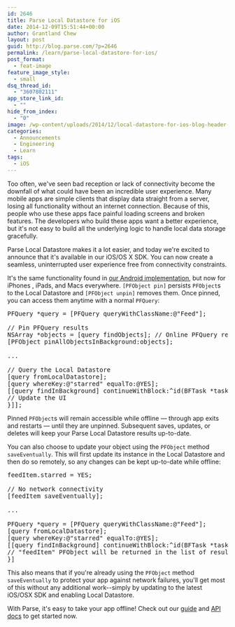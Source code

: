 ```yaml
---
id: 2646
title: Parse Local Datastore for iOS
date: 2014-12-09T15:51:44+00:00
author: Grantland Chew
layout: post
guid: http://blog.parse.com/?p=2646
permalink: /learn/parse-local-datastore-for-ios/
post_format:
  - feat-image
feature_image_style:
  - small
dsq_thread_id:
  - "3607802111"
app_store_link_id:
  - ""
hide_from_index:
  - "0"
image: /wp-content/uploads/2014/12/local-datastore-for-ios-blog-header-1024x417.jpg
categories:
  - Announcements
  - Engineering
  - Learn
tags:
  - iOS
---
```

Too often, we've seen bad reception or lack of connectivity become the downfall of what could have been an incredible user experience. Many mobile apps are simple clients that display data straight from a server, losing all functionality without an internet connection. Because of this, people who use these apps face painful loading screens and broken features. The developers who build these apps want a better experience, but it's not easy to build all the underlying logic to handle local data storage gracefully.

Parse Local Datastore makes it a lot easier, and today we're excited to announce that it's available in our iOS/OS X SDK. You can now create a seamless, uninterrupted user experience free from connectivity constraints.

It's the same functionality found in [our Android implementation](http://blog.parse.com/2014/04/30/take-your-app-offline-with-parse-local-datastore/), but now for iPhones , iPads, and Macs everywhere. `[PFObject pin]` persists `PFObject`s to the Local Datastore and `[PFObject unpin]` removes them. Once pinned, you can access them anytime with a normal `PFQuery`:

<pre class="EnlighterJSRAW" data-enlighter-language="csharp">PFQuery *query = [PFQuery queryWithClassName:@"Feed"];

// Pin PFQuery results
NSArray *objects = [query findObjects]; // Online PFQuery results
[PFObject pinAllObjectsInBackground:objects];

...

// Query the Local Datastore
[query fromLocalDatastore];
[query whereKey:@"starred" equalTo:@YES];
[[query findInBackground] continueWithBlock:^id(BFTask *task) {
// Update the UI
}]];</pre>

Pinned `PFObject`s will remain accessible while offline — through app exits and restarts — until they are unpinned. Subsequent saves, updates, or deletes will keep your Parse Local Datastore results up-to-date.

You can also choose to update your object using the `PFObject` method `saveEventually`. This will first update its instance in the Local Datastore and then do so remotely, so any changes can be kept up-to-date while offline:

<pre class="EnlighterJSRAW" data-enlighter-language="csharp">feedItem.starred = YES;

// No network connectivity
[feedItem saveEventually];

...

PFQuery *query = [PFQuery queryWithClassName:@"Feed"];
[query fromLocalDatastore];
[query whereKey:@"starred" equalTo:@YES];
[[query findInBackground] continueWithBlock:^id(BFTask *task) {
// "feedItem" PFObject will be returned in the list of results
}]</pre>

This also means that if you're already using the `PFObject` method `saveEventually` to protect your app against network failures, you'll get most of this without any additional work--simply by updating to the latest iOS/OSX SDK and enabling Local Datastore.

With Parse, it's easy to take your app offline! Check out our [guide](https://parse.com/docs/ios_guide#localdatastore) and [API docs](https://parse.com/docs/ios/api/) to get started now.